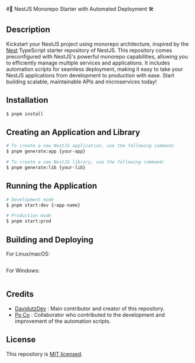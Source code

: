 #🚀 NestJS Monorepo Starter with Automated Deployment 🛠️

## Description
Kickstart your NestJS project using monorepo architecture, inspired by the [Nest](https://github.com/nestjs/nest) TypeScript starter repository of NestJS. This repository comes preconfigured with NestJS's powerful monorepo capabilities, allowing you to efficiently manage multiple services and applications. It includes automation scripts for seamless deployment, making it easy to take your NestJS applications from development to production with ease. Start building scalable, maintainable APIs and microservices today!

## Installation

```bash
$ pnpm install
```

## Creating an Application and Library

```bash
# To create a new NestJS application, use the following command:
$ pnpm generate:app {your-app}

# To create a new NestJS library, use the following command:
$ pnpm generate:lib {your-lib}
```

## Running the Application

```bash
# Development mode
$ pnpm start:dev {<app-name}

# Production mode
$ pnpm start:prod
```

## Building and Deploying

For Linux/macOS:
```bash ./deploy.sh | or | ./deploy.sh {your-app}
```
For Windows:
```ps1 .\deploy.ps1 | or | .\deploy.ps1 {your-app}
```

## Credits
- [DavidutzDev](https://github.com/DavidutzDev) : Main contributor and creator of this repository.
- [Po Co](https://github.com/polnio) : Collaborator who contributed to the development and improvement of the automation scripts.

## License

This repository is [MIT licensed](LICENSE).
